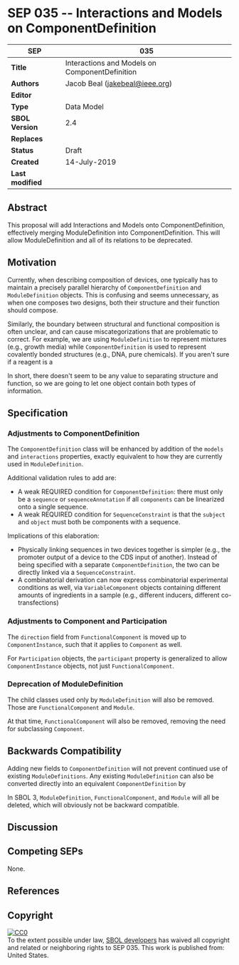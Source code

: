 SEP 035 -- Interactions and Models on ComponentDefinition
===================================

SEP                     | 035
----------------------|--------------
**Title**                | Interactions and Models on ComponentDefinition
**Authors**           | Jacob Beal (<jakebeal@ieee.org>)
**Editor**            | 
**Type**               | Data Model
**SBOL Version** | 2.4
**Replaces**        | 
**Status**             | Draft
**Created**          | 14-July-2019
**Last modified**  | 

## Abstract

This proposal will add Interactions and Models onto ComponentDefinition, effectively merging ModuleDefinition into ComponentDefinition. This will allow ModuleDefinition and all of its relations to be deprecated.

## Motivation <a name='motivation'></a>

Currently, when describing composition of devices, one typically has to maintain a precisely parallel hierarchy of `ComponentDefinition` and `ModuleDefinition` objects. This is confusing and seems unnecessary, as when one composes two designs, both their structure and their function should compose.

Similarly, the boundary between structural and functional composition is often unclear, and can cause miscategorizations that are problematic to correct.  For example, we are using `ModuleDefinition` to represent mixtures (e.g., growth media) while `ComponentDefinition` is used to represent covalently bonded structures (e.g., DNA, pure chemicals).  If you aren't sure if a reagent is a 

In short, there doesn't seem to be any value to separating structure and function, so we are going to let one object contain both types of information.

## Specification <a name='specification'></a>

### Adjustments to ComponentDefinition

The `ComponentDefinition` class will be enhanced by addition of the `models` and `interactions` properties, exactly equivalent to how they are currently used in `ModuleDefinition`.

Additional validation rules to add are:

- A weak REQUIRED condition for `ComponentDefinition`: there must only be a `sequence` or `sequenceAnnotation` if all `components` can be linearized onto a single sequence. 
- A weak REQUIRED condition for `SequenceConstraint` is that the `subject` and `object` must both be components with a sequence.

Implications of this elaboration:

- Physically linking sequences in two devices together is simpler (e.g., the promoter output of a device to the CDS input of another). Instead of being specified with a separate `ComponentDefinition`, the two can be directly linked via a `SequenceConstraint`.
- A combinatorial derivation can now express combinatorial experimental conditions as well, via `VariableComponent` objects containing different amounts of ingredients in a sample (e.g., different inducers, different co-transfections)

### Adjustments to Component and Participation

The `direction` field from `FunctionalComponent` is moved up to `ComponentInstance`, such that it applies to `Component` as well.

For `Participation` objects, the `participant` property is generalized to allow `ComponentInstance` objects, not just `FunctionalComponent`.

### Deprecation of ModuleDefinition

The child classes used only by `ModuleDefinition` will also be removed. Those are `FunctionalComponent` and `Module`.

At that time, `FunctionalComponent` will also be removed, removing the need for subclassing `Component`.

## Backwards Compatibility <a name='compatibility'></a>

Adding new fields to `ComponentDefinition` will not prevent continued use of existing `ModuleDefinitions`. Any existing `ModuleDefinition` can also be converted directly into an equivalent `ComponentDefinition` by 

In SBOL 3, `ModuleDefinition`, `FunctionalComponent`, and `Module` will all be deleted, which will obviously not be backward compatible.

## Discussion <a name='discussion'></a>


## Competing SEPs <a name='competing_seps'></a>

None.

References <a name='references'></a>
----------------

Copyright <a name='copyright'></a>
-------------

<p xmlns:dct="http://purl.org/dc/terms/" xmlns:vcard="http://www.w3.org/2001/vcard-rdf/3.0#">
  <a rel="license"
     href="http://creativecommons.org/publicdomain/zero/1.0/">
    <img src="http://i.creativecommons.org/p/zero/1.0/88x31.png" style="border-style: none;" alt="CC0" />
  </a>
  <br />
  To the extent possible under law,
  <a rel="dct:publisher"
     href="sbolstandard.org">
    <span property="dct:title">SBOL developers</span></a>
  has waived all copyright and related or neighboring rights to
  <span property="dct:title">SEP 035</span>.
This work is published from:
<span property="vcard:Country" datatype="dct:ISO3166"
      content="US" about="sbolstandard.org">
  United States</span>.
</p>


